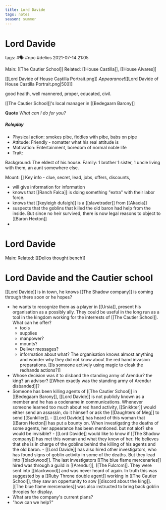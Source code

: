 ```yaml
---
title: Lord Davide
tags: notes
season: summer
---
```

 
# Lord Davide
tags: #🗣 #npc #delios 
2021-07-14
21:05

Main: [[The Cautier School]]
Related: [[House Castilla]], [[House Alvares]]

[[Lord Davide of House Castilla Portrait.png]]
*Appearance*![[Lord Davide of House Castilla Portrait.png|500]]

good health, well mannered, proper, educated, civil. 

[[The Cautier School]]'s local manager in [[Bedegaarn Barony]]

**Quote** *What can I do for you?*

##### Roleplay

-   Physical action: smokes pibe, fiddles with pibe, babs on pipe
-   Attitude: Friendly - nomatter what his real attitude is
-   Motivation: Entertainment, boredom of normal noble life
-   Trait: 

Background: The eldest of his house.
Family: 1 brother 1 sister, 1 uncle living with them, an aunt somewhere else.

Mount: []
Key info - clue, secret, lead, jobs, offers, discounts,
- will give information for information
- knows that [[Ranch Falca]] is doing something "extra" with their labor force.
- knows that [[keyleigh dufaigh]] is a [[slavetrader]] from [[Akacia]]
- suspects that the goblins that killed the old baron had help from the inside. But since no heir survived, there is now legal reasons to object to [[Baron Hexton]]
- 

# Lord Davide
Main:
Related: [[Delios thought bench]]

# Lord Davide and the Cautier school
[[Lord Davide]] is in town, he knows [[The Shadow company]] is coming through there soon or he hopes? 
- he wants to recognize them as a player in [[Ursia]], present his organisation as a possibly ally. They could be useful in the long run as a tool in the kingdom working for the interrests of [[The Cautier School]]. What can he offer?
	- tools
	- supplies
	- manpower?
	- mounts?
	- Deliver messages?
	- information about what? The organisation knows almost anything and wonder why they did not know about the red hand invasion preparations. [[Is someone actively using magic to cloak the redhands actions?]]
- Whose decision was it to disband the standing army of Arendur? the king? an advisor? [[When exactly was the standing army of Arendur disbanded]]?
- Someone has been killing agents of [[The Cautier School]] in [[Bedegaarn Barony]], [[Lord Davide]] is not publicly known as a member and he has a codename in communications. Whenever someone learned too much about red hand activity, [[Snikkter]] would either send an assassin, do it himself or ask the [[Daughters of Meg]] to send [[Sunkiller]].
		- [[Lord Davide]] has heard of this woman that [[Baron Hexton]] has put a bounty on. When investigating the deaths of some agents, her appearance has been mentioned. but not alot? she would be invisible?
		- [[Lord Davide]] would like to know if [[The Shadow company]] has met this woman and what they know of her. He believes that she is in charge of the goblins behind the killing of his agents and the old baron.
		- [[Lord Davide]] has also hired other investigators, who has found signs of goblin activity in some of the deaths. But they lead into [[blackwood]]. The last investigators [[The blue flame mercenaries]] hired was through a guild in [[Arendur]], [[The Fulcrom]]. They were sent into [[blackwood]] and was never heard of again. In truth this was suggested by a [[Ruby Throne double agent]] working in [[The Cautier School]], they saw an oppertunity to sow [[discord about the king]]. [[The blue flame mercenaries]] was also instructed to bring back goblin thropies for display.
- What are the company's current plans?
- "how can we help?"
